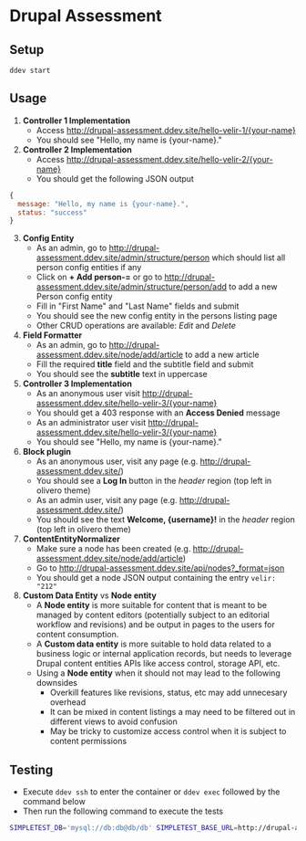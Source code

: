 # Drupal Assessment

## Setup

```
ddev start
```

## Usage

1. **Controller 1 Implementation**
   - Access http://drupal-assessment.ddev.site/hello-velir-1/{your-name}
   - You should see "Hello, my name is {your-name}."
2. **Controller 2 Implementation**
   - Access http://drupal-assessment.ddev.site/hello-velir-2/{your-name}
   - You should get the following JSON output
```javascript
{
  message: "Hello, my name is {your-name}.",
  status: "success"
}
```
3. **Config Entity**
   - As an admin, go to http://drupal-assessment.ddev.site/admin/structure/person which should list all person config entities if any
   - Click on **+ Add person-=** or go to http://drupal-assessment.ddev.site/admin/structure/person/add to add a new Person config entity
   - Fill in "First Name" and "Last Name" fields and submit
   - You should see the new config entity in the persons listing page
   - Other CRUD operations are available: *Edit* and *Delete*
4. **Field Formatter**
   - As an admin, go to http://drupal-assessment.ddev.site/node/add/article to add a new article
   - Fill the required **title** field and the subtitle field and submit
   - You should see the **subtitle** text in uppercase
5. **Controller 3 Implementation**
   - As an anonymous user visit http://drupal-assessment.ddev.site/hello-velir-3/{your-name}
   - You should get a 403 response with an **Access Denied** message
   - As an administrator user visit http://drupal-assessment.ddev.site/hello-velir-3/{your-name}
   - You should see "Hello, my name is {your-name}."
6. **Block plugin**
   - As an anonymous user, visit any page (e.g. http://drupal-assessment.ddev.site/)
   - You should see a **Log In** button in the *header* region (top left in olivero theme)
   - As an admin user, visit any page (e.g. http://drupal-assessment.ddev.site/)
   - You should see the text **Welcome, {username}!** in the *header* region (top left in olivero theme)
7. **ContentEntityNormalizer**
   - Make sure a node has been created (e.g. http://drupal-assessment.ddev.site/node/add/article)
   - Go to http://drupal-assessment.ddev.site/api/nodes?_format=json
   - You should get a node JSON output containing the entry `velir: "212"`
8. **Custom Data Entity** vs **Node entity**
   - A **Node entity** is more suitable for content that is meant to be managed by content editors (potentially subject to an editorial workflow and revisions) and be output in pages to the users for content consumption.
   - A **Custom data entity** is more suitable to hold data related to a business logic or internal application records, but needs to leverage Drupal content entities APIs like access control, storage API, etc.
   - Using a **Node entity** when it should not may lead to the following downsides
     -  Overkill features like revisions, status, etc may add unnecesary overhead
     -  It can be mixed in content listings a may need to be filtered out in different views to avoid confusion
     -  May be tricky to customize access control when it is subject to content permissions

## Testing

* Execute `ddev ssh` to enter the container or `ddev exec` followed by the command below
* Then run the following command to execute the tests
```bash
SIMPLETEST_DB='mysql://db:db@db/db' SIMPLETEST_BASE_URL=http://drupal-assessment.ddev.site vendor/bin/phpunit --configuration web/core/phpunit.xml.dist web/modules/custom/custom_module
```
